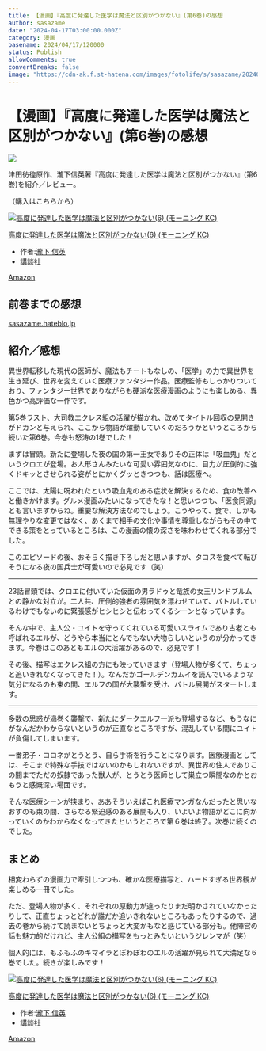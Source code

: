 ```yaml
---
title: 【漫画】『高度に発達した医学は魔法と区別がつかない』(第6巻)の感想
author: sasazame
date: "2024-04-17T03:00:00.000Z"
category: 漫画
basename: 2024/04/17/120000
status: Publish
allowComments: true
convertBreaks: false
image: "https://cdn-ak.f.st-hatena.com/images/fotolife/s/sasazame/20240417/20240417075652.png"
---
```

# 【漫画】『高度に発達した医学は魔法と区別がつかない』(第6巻)の感想

![](https://cdn-ak.f.st-hatena.com/images/fotolife/s/sasazame/20240417/20240417075652.png)

津田彷徨原作、瀧下信英著『高度に発達した医学は魔法と区別がつかない』(第6巻)を紹介／レビュー。

（購入はこちらから）  

[![高度に発達した医学は魔法と区別がつかない(6) (モーニング KC)](https://m.media-amazon.com/images/I/51OuFjW8CLL._SL500_.jpg "高度に発達した医学は魔法と区別がつかない(6) (モーニング KC)")](https://www.amazon.co.jp/dp/4065349516?tag=mochig08-22&linkCode=ogi&th=1&psc=1)

[高度に発達した医学は魔法と区別がつかない(6) (モーニング KC)](https://www.amazon.co.jp/dp/4065349516?tag=mochig08-22&linkCode=ogi&th=1&psc=1)

-   作者:[瀧下 信英](https://d.hatena.ne.jp/keyword/%C2%ED%B2%BC%20%BF%AE%B1%D1)
-   講談社

[Amazon](https://www.amazon.co.jp/dp/4065349516?tag=mochig08-22&linkCode=ogi&th=1&psc=1)

<!-- Extended Body -->

## 前巻までの感想

[sasazame.hateblo.jp](https://sasazame.hateblo.jp/entry/2023/11/27/120000)

## 紹介／感想

異世界転移した現代の医師が、魔法もチートもなしの、「医学」の力で異世界を生き延び、世界を変えていく医療ファンタジー作品。医療監修もしっかりついており、ファンタジー世界でありながらも硬派な医療漫画のようにも楽しめる、異色かつ高評価な一作です。

第5巻ラスト、大司教エクレス組の活躍が描かれ、改めてタイトル回収の見開きがドカンと与えられ、ここから物語が躍動していくのだろうかというところから続いた第6巻。今巻も怒涛の1巻でした！

まずは冒頭。新たに登場した夜の国の第一王女でありその正体は「吸血鬼」だというクロエが登場。お人形さんみたいな可愛い雰囲気なのに、目力が圧倒的に強くドキッとさせられる姿がとにかくグッときつつも、話は医療へ。

ここでは、太陽に呪われたという吸血鬼のある症状を解決するため、食の改善へと働きかけます。グルメ漫画みたいになってきたな！と思いつつも、「医食同源」とも言いますからね。重要な解決方法なのでしょう。こうやって、食で、しかも無理やりな変更ではなく、あくまで相手の文化や事情を尊重しながらもその中でできる策をとっているところは、この漫画の懐の深さを味わわせてくれる部分でした。

このエピソードの後、おそらく描き下ろしだと思いますが、タコスを食べて転びそうになる夜の国兵士が可愛いので必見です（笑）

* * *

23話冒頭では、クロエに付いていた仮面の男ラドゥと竜族の女王リンドブルムとの静かな対立が。二人共、圧倒的強者の雰囲気を漂わせていて、バトルしているわけでもないのに緊張感がヒシヒシと伝わってくるシーンとなっています。

そんな中で、主人公・ユイトを守ってくれている可愛いスライムであり古老とも呼ばれるエルが、どうやら本当にとんでもない大物らしいというのが分かってきます。今巻はこのあともエルの大活躍があるので、必見です！

その後、描写はエクレス組の方にも映っていきます（登場人物が多くて、ちょっと追いきれなくなってきた！）。なんだかゴールデンカムイを読んでいるような気分になるのも束の間、エルフの国が大襲撃を受け、バトル展開がスタートします。

* * *

多数の思惑が渦巻く襲撃で、新たにダークエルフ一派も登場するなど、もうなにがなんだかわからないというのが正直なところですが、混乱している間にユイトが負傷してしまいます。

一番弟子・コロネがとうとう、自ら手術を行うことになります。医療漫画としては、そこまで特殊な手技ではないのかもしれないですが、異世界の住人でありこの間までただの奴隷であった獣人が、とうとう医師として巣立つ瞬間なのかとおもうと感慨深い場面です。

そんな医療シーンが挟まり、ああそういえばこれ医療マンガなんだったと思いなおすのも束の間、さらなる緊迫感のある展開も入り、いよいよ物語がどこに向かっていくのかわからなくなってきたというところで第６巻は終了。次巻に続くのでした。

## まとめ

相変わらずの漫画力で牽引しつつも、確かな医療描写と、ハードすぎる世界観が楽しめる一冊でした。

ただ、登場人物が多く、それぞれの原動力が違ったりまだ明かされていなかったりして、正直ちょっとどれが誰だか追いきれないところもあったりするので、過去の巻から続けて読まないとちょっと大変かもなと感じている部分も。他陣営の話も魅力的だけれど、主人公組の描写をもっとみたいというジレンマが（笑）

個人的には、もふもふのキマイラとぽわぽわのエルの活躍が見られて大満足な６巻でした。続きが楽しみです！

[![高度に発達した医学は魔法と区別がつかない(6) (モーニング KC)](https://m.media-amazon.com/images/I/51OuFjW8CLL._SL500_.jpg "高度に発達した医学は魔法と区別がつかない(6) (モーニング KC)")](https://www.amazon.co.jp/dp/4065349516?tag=mochig08-22&linkCode=ogi&th=1&psc=1)

[高度に発達した医学は魔法と区別がつかない(6) (モーニング KC)](https://www.amazon.co.jp/dp/4065349516?tag=mochig08-22&linkCode=ogi&th=1&psc=1)

-   作者:[瀧下 信英](https://d.hatena.ne.jp/keyword/%C2%ED%B2%BC%20%BF%AE%B1%D1)
-   講談社

[Amazon](https://www.amazon.co.jp/dp/4065349516?tag=mochig08-22&linkCode=ogi&th=1&psc=1)